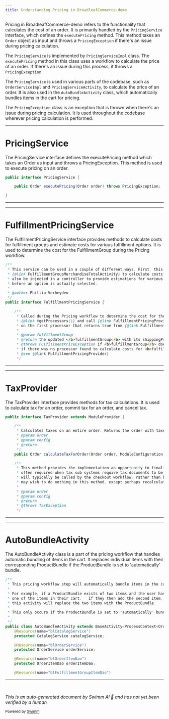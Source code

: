 ```yaml
---
title: Understanding Pricing in BroadleafCommerce-demo
---
```

Pricing in BroadleafCommerce-demo refers to the functionality that calculates the cost of an order. It is primarily handled by the `PricingService` interface, which defines the `executePricing` method. This method takes an `Order` object as input and throws a `PricingException` if there's an issue during pricing calculation.

The `PricingService` is implemented by `PricingServiceImpl` class. The `executePricing` method in this class uses a workflow to calculate the price of an order. If there's an issue during this process, it throws a `PricingException`.

The `PricingService` is used in various parts of the codebase, such as `OrderServiceImpl` and `PricingServiceActivity`, to calculate the price of an order. It is also used in the `AutoBundleActivity` class, which automatically bundles items in the cart for pricing.

The `PricingException` class is an exception that is thrown when there's an issue during pricing calculation. It is used throughout the codebase wherever pricing calculation is performed.

<SwmSnippet path="/core/broadleaf-framework/src/main/java/org/broadleafcommerce/core/pricing/service/PricingService.java" line="23">

---

# PricingService

The PricingService interface defines the executePricing method which takes an Order as input and throws a PricingException. This method is used to execute pricing on an order.

```java
public interface PricingService {

    public Order executePricing(Order order) throws PricingException;

}
```

---

</SwmSnippet>

<SwmSnippet path="/core/broadleaf-framework/src/main/java/org/broadleafcommerce/core/pricing/service/FulfillmentPricingService.java" line="30">

---

# FulfillmentPricingService

The FulfillmentPricingService interface provides methods to calculate costs for fulfillment groups and estimate costs for various fulfillment options. It is used to determine the cost for the FulfillmentGroup during the Pricing workflow.

```java
/**
 * This service can be used in a couple of different ways. First, this is used in the pricing workflow and specifically
 * {@link FulfillmentGroupMerchandiseTotalActivity} to calculate costs for {@link FulfillmentGroup}s in an {@link Order}. This can
 * also be injected in a controller to provide estimations for various {@link FulfillmentOption}s to display to the user
 * before an option is actually selected.
 * 
 * @author Phillip Verheyden
 */
public interface FulfillmentPricingService {

    /**
     * Called during the Pricing workflow to determine the cost for the {@link FulfillmentGroup}. This will loop through
     * {@link #getProcessors()} and call {@link FulfillmentPricingProvider#calculateCostForFulfillmentGroup(FulfillmentGroup)}
     * on the first processor that returns true from {@link FulfillmentPricingProvider#canCalculateCostForFulfillmentGroup(FulfillmentGroup)}
     * 
     * @param fulfillmentGroup
     * @return the updated </b>fulfillmentGroup</b> with its shippingPrice set
     * @throws FulfillmentPriceException if <b>fulfillmentGroup</b> does not have a FulfillmentOption associated to it or
     * if there was no processor found to calculate costs for <b>fulfillmentGroup</b>
     * @see {@link FulfillmentPricingProvider}
     */
```

---

</SwmSnippet>

<SwmSnippet path="/core/broadleaf-framework/src/main/java/org/broadleafcommerce/core/pricing/service/tax/provider/TaxProvider.java" line="30">

---

# TaxProvider

The TaxProvider interface provides methods for tax calculations. It is used to calculate tax for an order, commit tax for an order, and cancel tax.

```java
public interface TaxProvider extends ModuleProvider {

    /**
     * Calculates taxes on an entire order. Returns the order with taxes included.
     * @param order
     * @param config
     * @return
     */
    public Order calculateTaxForOrder(Order order, ModuleConfiguration config) throws TaxException;

    /**
     * This method provides the implementation an opportunity to finalize taxes on the order. This is 
     * often required when tax sub systems require tax documents to be created on checkout. This method 
     * will typically be called by the checkout workflow, rather than by the pricing workflow. Some implementations 
     * may wish to do nothing in this method, except perhaps recalculate taxes.
     * 
     * @param order
     * @param config
     * @return
     * @throws TaxException
     */
```

---

</SwmSnippet>

<SwmSnippet path="/core/broadleaf-framework/src/main/java/org/broadleafcommerce/core/pricing/service/workflow/AutoBundleActivity.java" line="48">

---

# AutoBundleActivity

The AutoBundleActivity class is a part of the pricing workflow that handles automatic bundling of items in the cart. It replaces individual items with their corresponding ProductBundle if the ProductBundle is set to 'automatically' bundle.

```java
/**
 * This pricing workflow step will automatically bundle items in the cart.
 *
 * For example, if a ProductBundle exists of two items and the user has
 * one of the items in their cart.   If they then add the second item,
 * this activity will replace the two items with the ProductBundle.
 *
 * This only occurs if the ProductBundle is set to "automatically" bundle.
 *
 */
public class AutoBundleActivity extends BaseActivity<ProcessContext<Order>> {
    @Resource(name="blCatalogService")
    protected CatalogService catalogService;

    @Resource(name="blOrderService")
    protected OrderService orderService;

    @Resource(name="blOrderItemDao")
    protected OrderItemDao orderItemDao;

    @Resource(name="blFulfillmentGroupItemDao")
```

---

</SwmSnippet>

&nbsp;

*This is an auto-generated document by Swimm AI 🌊 and has not yet been verified by a human*

<SwmMeta version="3.0.0" repo-id="Z2l0aHViJTNBJTNBQnJvYWRsZWFmQ29tbWVyY2UtZGVtbyUzQSUzQWdpbGFkbmF2b3Q=" repo-name="BroadleafCommerce-demo" doc-type="overview"><sup>Powered by [Swimm](/)</sup></SwmMeta>
